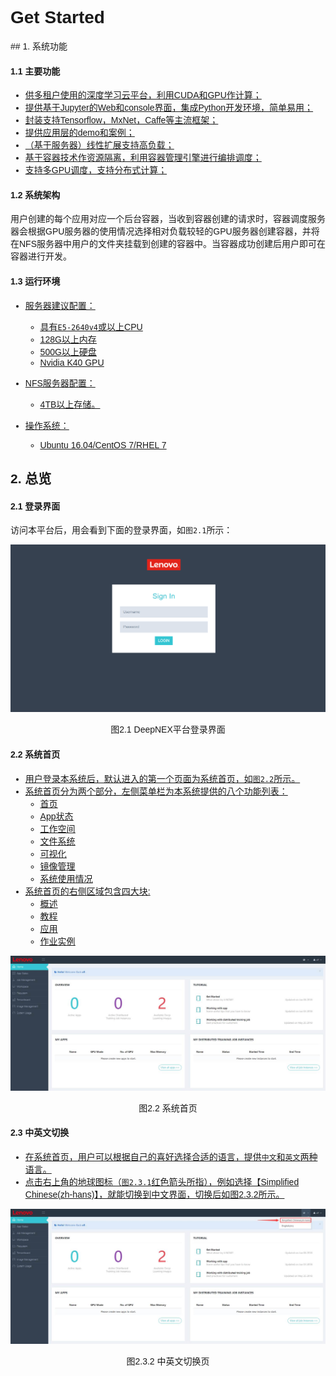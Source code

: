 Get Started
======================================
<link rel="stylesheet" type="text/css" media="all" href="https://fonts.googleapis.com/earlyaccess/notosanstc.css" />
<style type='text/css'>
a { text-decoration: none; }
li { text-decoration: underline; }
body {
    font-family: 'Noto Sans TC', sans-serif;
}
</style>
## 1. 系统功能

#### 1.1 主要功能

- 供多租户使用的深度学习云平台，利用CUDA和GPU作计算；
- 提供基于Jupyter的Web和console界面，集成Python开发环境，简单易用；
- 封装支持Tensorflow，MxNet，Caffe等主流框架；
- 提供应用层的demo和案例；
- （基于服务器）线性扩展支持高负载；
- 基于容器技术作资源隔离，利用容器管理引擎进行编排调度；
- 支持多GPU调度，支持分布式计算；

#### 1.2 系统架构

用户创建的每个应用对应一个后台容器，当收到容器创建的请求时，容器调度服务器会根据GPU服务器的使用情况选择相对负载较轻的GPU服务器创建容器，并将在NFS服务器中用户的文件夹挂载到创建的容器中。当容器成功创建后用户即可在容器进行开发。

#### 1.3 运行环境

+ 服务器建议配置：
    - 具有`E5-2640v4`或以上CPU
    - 128G以上内存
    - 500G以上硬盘
    - Nvidia K40 GPU

+ NFS服务器配置：
    - 4TB以上存储。

+ 操作系统：
    - Ubuntu 16.04/CentOS 7/RHEL 7

## 2. 总览
#### 2.1 登录界面

访问本平台后，用会看到下面的登录界面，如`图2.1`所示：

![](./login.png)
<p align="center">图2.1 DeepNEX平台登录界面</p>


#### 2.2 系统首页

- 用户登录本系统后，默认进入的第一个页面为系统首页，如`图2.2`所示。
- 系统首页分为两个部分，左侧菜单栏为本系统提供的八个功能列表：
    - 首页
    - App状态
    - 工作空间
    - 文件系统
    - 可视化
    - 镜像管理
    - 系统使用情况
- 系统首页的右侧区域包含四大块:
    - 概述
    - 教程
    - 应用
    - 作业实例

![](./homepage.jpg)
<p align="center">图2.2 系统首页</p>

#### 2.3 中英文切换

- 在系统首页，用户可以根据自己的喜好选择合适的语言，提供`中文`和`英文`两种语言。
- 点击右上角的地球图标（`图2.3.1`红色箭头所指），例如选择【Simplified Chinese(zh-hans)】，就能切换到中文界面，切换后如图2.3.2所示。

![](./language.jpg)
<p align="center">图2.3.2 中英文切换页</p>
